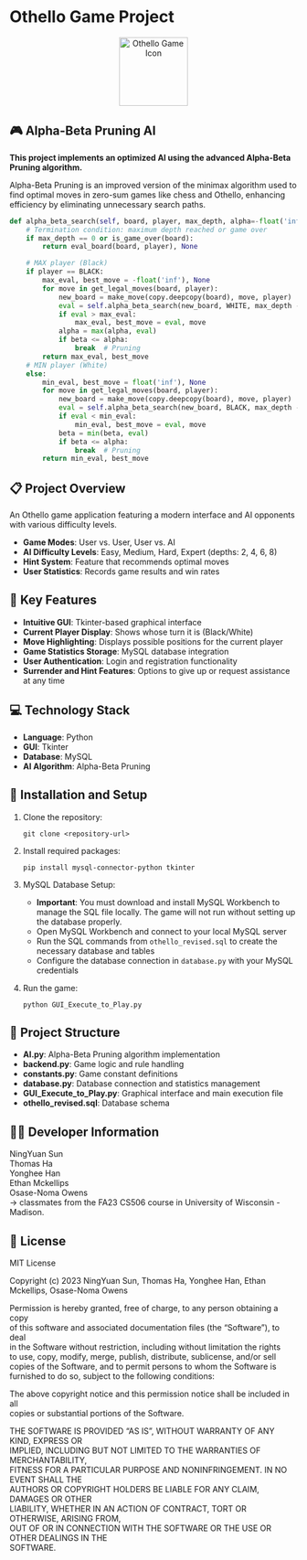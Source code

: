 # Othello Game Project

<p align="center">
  <img src="othello.ico" alt="Othello Game Icon" width="120" height="120">
</p>

## 🎮 Alpha-Beta Pruning AI

**This project implements an optimized AI using the advanced Alpha-Beta Pruning algorithm.**

Alpha-Beta Pruning is an improved version of the minimax algorithm used to find optimal moves in zero-sum games like chess and Othello, enhancing efficiency by eliminating unnecessary search paths.

```python
def alpha_beta_search(self, board, player, max_depth, alpha=-float('inf'), beta=float('inf')):
    # Termination condition: maximum depth reached or game over
    if max_depth == 0 or is_game_over(board):
        return eval_board(board, player), None

    # MAX player (Black)
    if player == BLACK:
        max_eval, best_move = -float('inf'), None
        for move in get_legal_moves(board, player):
            new_board = make_move(copy.deepcopy(board), move, player)
            eval = self.alpha_beta_search(new_board, WHITE, max_depth - 1, alpha, beta)[0]
            if eval > max_eval:
                max_eval, best_move = eval, move
            alpha = max(alpha, eval)
            if beta <= alpha:
                break  # Pruning
        return max_eval, best_move
    # MIN player (White)
    else:
        min_eval, best_move = float('inf'), None
        for move in get_legal_moves(board, player):
            new_board = make_move(copy.deepcopy(board), move, player)
            eval = self.alpha_beta_search(new_board, BLACK, max_depth - 1, alpha, beta)[0]
            if eval < min_eval:
                min_eval, best_move = eval, move
            beta = min(beta, eval)
            if beta <= alpha:
                break  # Pruning
        return min_eval, best_move
```

## 📋 Project Overview

An Othello game application featuring a modern interface and AI opponents with various difficulty levels.

- **Game Modes**: User vs. User, User vs. AI
- **AI Difficulty Levels**: Easy, Medium, Hard, Expert (depths: 2, 4, 6, 8)
- **Hint System**: Feature that recommends optimal moves
- **User Statistics**: Records game results and win rates

## 🚀 Key Features

- **Intuitive GUI**: Tkinter-based graphical interface
- **Current Player Display**: Shows whose turn it is (Black/White)
- **Move Highlighting**: Displays possible positions for the current player
- **Game Statistics Storage**: MySQL database integration
- **User Authentication**: Login and registration functionality
- **Surrender and Hint Features**: Options to give up or request assistance at any time

## 💻 Technology Stack

- **Language**: Python
- **GUI**: Tkinter
- **Database**: MySQL
- **AI Algorithm**: Alpha-Beta Pruning

## 🔧 Installation and Setup

1. Clone the repository:
   ```
   git clone <repository-url>
   ```

2. Install required packages:
   ```
   pip install mysql-connector-python tkinter
   ```

3. MySQL Database Setup:
   - **Important**: You must download and install MySQL Workbench to manage the SQL file locally. The game will not run without setting up the database properly.
   - Open MySQL Workbench and connect to your local MySQL server
   - Run the SQL commands from `othello_revised.sql` to create the necessary database and tables
   - Configure the database connection in `database.py` with your MySQL credentials

4. Run the game:
   ```
   python GUI_Execute_to_Play.py
   ```

## 📁 Project Structure

- **AI.py**: Alpha-Beta Pruning algorithm implementation
- **backend.py**: Game logic and rule handling
- **constants.py**: Game constant definitions
- **database.py**: Database connection and statistics management
- **GUI_Execute_to_Play.py**: Graphical interface and main execution file
- **othello_revised.sql**: Database schema

## 👨‍💻 Developer Information

NingYuan Sun<br>
Thomas Ha<br>
Yonghee Han<br>
Ethan Mckellips<br>
Osase-Noma Owens<br>
-> classmates from the FA23 CS506 course in University of Wisconsin - Madison.

## 📜 License

MIT License

Copyright (c) 2023 NingYuan Sun, Thomas Ha, Yonghee Han, Ethan Mckellips, Osase-Noma Owens

Permission is hereby granted, free of charge, to any person obtaining a copy  
of this software and associated documentation files (the “Software”), to deal  
in the Software without restriction, including without limitation the rights  
to use, copy, modify, merge, publish, distribute, sublicense, and/or sell  
copies of the Software, and to permit persons to whom the Software is  
furnished to do so, subject to the following conditions:

The above copyright notice and this permission notice shall be included in all  
copies or substantial portions of the Software.

THE SOFTWARE IS PROVIDED “AS IS”, WITHOUT WARRANTY OF ANY KIND, EXPRESS OR  
IMPLIED, INCLUDING BUT NOT LIMITED TO THE WARRANTIES OF MERCHANTABILITY,  
FITNESS FOR A PARTICULAR PURPOSE AND NONINFRINGEMENT. IN NO EVENT SHALL THE  
AUTHORS OR COPYRIGHT HOLDERS BE LIABLE FOR ANY CLAIM, DAMAGES OR OTHER  
LIABILITY, WHETHER IN AN ACTION OF CONTRACT, TORT OR OTHERWISE, ARISING FROM,  
OUT OF OR IN CONNECTION WITH THE SOFTWARE OR THE USE OR OTHER DEALINGS IN THE  
SOFTWARE.
